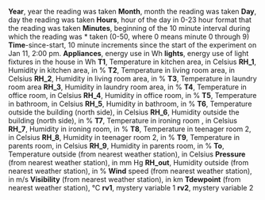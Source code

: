 **Year**, year the reading was taken
**Month**, month the reading was taken
**Day**, day the reading was taken
**Hours**, hour of the day in 0-23 hour format that the reading was taken
**Minutes**, beginning of the 10 minute interval during which the reading was * taken (0-50, where 0 means minute 0 through 9)
**Time**-since-start, 10 minute increments since the start of the experiment on Jan 11, 2:00 pm.
**Appliances**, energy use in Wh
**lights**, energy use of light fixtures in the house in Wh
**T1**, Temperature in kitchen area, in Celsius
**RH_1**, Humidity in kitchen area, in %
**T2**, Temperature in living room area, in Celsius
**RH_2**, Humidity in living room area, in %
**T3**, Temperature in laundry room area
**RH_3**, Humidity in laundry room area, in %
**T4**, Temperature in office room, in Celsius
**RH_4**, Humidity in office room, in %
**T5**, Temperature in bathroom, in Celsius
**RH_5**, Humidity in bathroom, in %
**T6**, Temperature outside the building (north side), in Celsius
**RH_6**, Humidity outside the building (north side), in %
**T7**, Temperature in ironing room , in Celsius
**RH_7**, Humidity in ironing room, in %
**T8**, Temperature in teenager room 2, in Celsius
**RH_8**, Humidity in teenager room 2, in %
**T9**, Temperature in parents room, in Celsius
**RH_9**, Humidity in parents room, in %
**To**, Temperature outside (from nearest weather station), in Celsius
**Pressure** (from nearest weather station), in mm Hg
**RH_out**, Humidity outside (from nearest weather station), in %
**Wind** speed (from nearest weather station), in m/s
**Visibility** (from nearest weather station), in km
**Tdewpoint** (from nearest weather station), °C
**rv1**, mystery variable 1
**rv2**, mystery variable 2